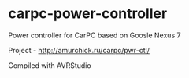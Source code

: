 carpc-power-controller
======================

Power controller for CarPC based on Goosle Nexus 7

Project - http://amurchick.ru/carpc/pwr-ctl/

Compiled with AVRStudio
